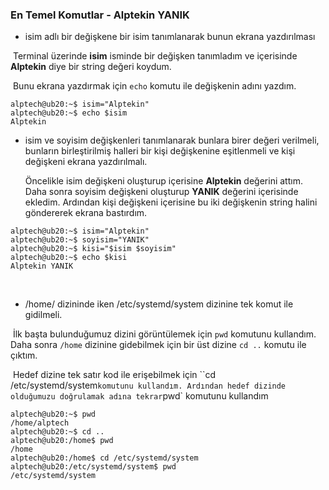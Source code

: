 ### En Temel Komutlar - Alptekin YANIK

+ isim adlı bir değişkene bir isim tanımlanarak bunun ekrana yazdırılması

​		Terminal üzerinde **isim** isminde bir değişken tanımladım ve içerisinde **Alptekin** diye bir string değeri koydum.

​		Bunu ekrana yazdırmak için `echo` komutu ile değişkenin adını yazdım.
```console
alptech@ub20:~$ isim="Alptekin"
alptech@ub20:~$ echo $isim
Alptekin
```



+ isim ve soyisim değişkenleri tanımlanarak bunlara birer değeri verilmeli, bunların birleştirilmiş halleri bir kişi değişkenine eşitlenmeli ve kişi değişkeni ekrana yazdırılmalı.

  Öncelikle isim değişkeni oluşturup içerisine **Alptekin** değerini attım. Daha sonra soyisim değişkeni oluşturup **YANIK** değerini içerisinde ekledim. Ardından kişi değişkeni içerisine bu iki değişkenin string halini göndererek ekrana bastırdım. 

```console
alptech@ub20:~$ isim="Alptekin"
alptech@ub20:~$ soyisim="YANIK"
alptech@ub20:~$ kisi="$isim $soyisim"
alptech@ub20:~$ echo $kisi
Alptekin YANIK
```



​		

+ /home/ dizininde iken /etc/systemd/system dizinine tek komut ile gidilmeli.

​		İlk başta bulunduğumuz dizini görüntülemek için `pwd` komutunu kullandım. Daha sonra `/home` dizinine gidebilmek için bir 		üst dizine `cd ..` komutu ile çıktım. 

​		Hedef dizine tek satır kod ile erişebilmek için ``cd /etc/systemd/system` komutunu kullandım. Ardından hedef dizinde olduğumuzu doğrulamak adına tekrar `pwd` komutunu kullandım

```console
alptech@ub20:~$ pwd
/home/alptech
alptech@ub20:~$ cd ..
alptech@ub20:/home$ pwd
/home
alptech@ub20:/home$ cd /etc/systemd/system
alptech@ub20:/etc/systemd/system$ pwd
/etc/systemd/system
```
